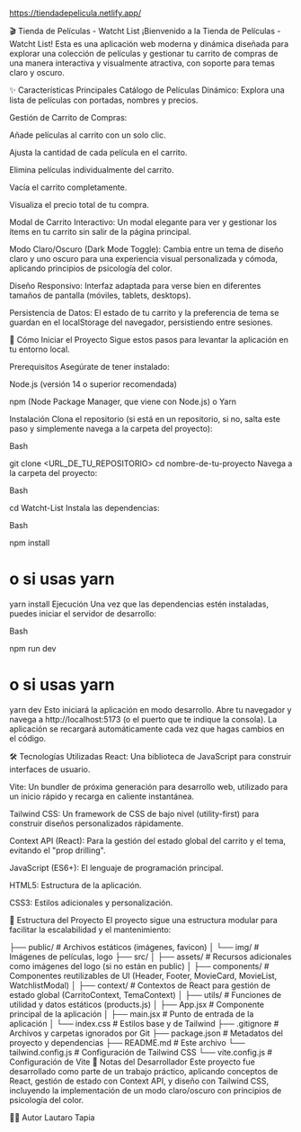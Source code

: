 https://tiendadepelicula.netlify.app/

🎬 Tienda de Películas - Watcht List
¡Bienvenido a la Tienda de Películas - Watcht List! Esta es una aplicación web moderna y dinámica diseñada para explorar una colección de películas y gestionar tu carrito de compras de una manera interactiva y visualmente atractiva, con soporte para temas claro y oscuro.

✨ Características Principales
Catálogo de Películas Dinámico: Explora una lista de películas con portadas, nombres y precios.

Gestión de Carrito de Compras:

Añade películas al carrito con un solo clic.

Ajusta la cantidad de cada película en el carrito.

Elimina películas individualmente del carrito.

Vacía el carrito completamente.

Visualiza el precio total de tu compra.

Modal de Carrito Interactivo: Un modal elegante para ver y gestionar los ítems en tu carrito sin salir de la página principal.

Modo Claro/Oscuro (Dark Mode Toggle): Cambia entre un tema de diseño claro y uno oscuro para una experiencia visual personalizada y cómoda, aplicando principios de psicología del color.

Diseño Responsivo: Interfaz adaptada para verse bien en diferentes tamaños de pantalla (móviles, tablets, desktops).

Persistencia de Datos: El estado de tu carrito y la preferencia de tema se guardan en el localStorage del navegador, persistiendo entre sesiones.

🚀 Cómo Iniciar el Proyecto
Sigue estos pasos para levantar la aplicación en tu entorno local.

Prerequisitos
Asegúrate de tener instalado:

Node.js (versión 14 o superior recomendada)

npm (Node Package Manager, que viene con Node.js) o Yarn

Instalación
Clona el repositorio (si está en un repositorio, si no, salta este paso y simplemente navega a la carpeta del proyecto):

Bash

git clone <URL_DE_TU_REPOSITORIO>
cd nombre-de-tu-proyecto
Navega a la carpeta del proyecto:

Bash

cd Watcht-List
Instala las dependencias:

Bash

npm install
# o si usas yarn
yarn install
Ejecución
Una vez que las dependencias estén instaladas, puedes iniciar el servidor de desarrollo:

Bash

npm run dev
# o si usas yarn
yarn dev
Esto iniciará la aplicación en modo desarrollo. Abre tu navegador y navega a http://localhost:5173 (o el puerto que te indique la consola). La aplicación se recargará automáticamente cada vez que hagas cambios en el código.

🛠️ Tecnologías Utilizadas
React: Una biblioteca de JavaScript para construir interfaces de usuario.

Vite: Un bundler de próxima generación para desarrollo web, utilizado para un inicio rápido y recarga en caliente instantánea.

Tailwind CSS: Un framework de CSS de bajo nivel (utility-first) para construir diseños personalizados rápidamente.

Context API (React): Para la gestión del estado global del carrito y el tema, evitando el "prop drilling".

JavaScript (ES6+): El lenguaje de programación principal.

HTML5: Estructura de la aplicación.

CSS3: Estilos adicionales y personalización.

📂 Estructura del Proyecto
El proyecto sigue una estructura modular para facilitar la escalabilidad y el mantenimiento:

├── public/                 # Archivos estáticos (imágenes, favicon)
│   └── img/                # Imágenes de películas, logo
├── src/
│   ├── assets/             # Recursos adicionales como imágenes del logo (si no están en public)
│   ├── components/         # Componentes reutilizables de UI (Header, Footer, MovieCard, MovieList, WatchlistModal)
│   ├── context/            # Contextos de React para gestión de estado global (CarritoContext, TemaContext)
│   ├── utils/              # Funciones de utilidad y datos estáticos (products.js)
│   ├── App.jsx             # Componente principal de la aplicación
│   ├── main.jsx            # Punto de entrada de la aplicación
│   └── index.css           # Estilos base y de Tailwind
├── .gitignore              # Archivos y carpetas ignorados por Git
├── package.json            # Metadatos del proyecto y dependencias
├── README.md               # Este archivo
└── tailwind.config.js      # Configuración de Tailwind CSS
└── vite.config.js          # Configuración de Vite
📝 Notas del Desarrollador
Este proyecto fue desarrollado como parte de un trabajo práctico, aplicando conceptos de React, gestión de estado con Context API, y diseño con Tailwind CSS, incluyendo la implementación de un modo claro/oscuro con principios de psicología del color.

👨‍💻 Autor
Lautaro Tapia
